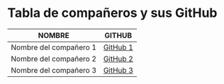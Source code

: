 # Tabla de compañeros y sus GitHub

| NOMBRE               | GITHUB                        |
|----------------------|-------------------------------|
| Nombre del compañero 1 | [GitHub 1](https://github.com/usuario1) |
| Nombre del compañero 2 | [GitHub 2](https://github.com/usuario2) |
| Nombre del compañero 3 | [GitHub 3](https://github.com/usuario3) |

